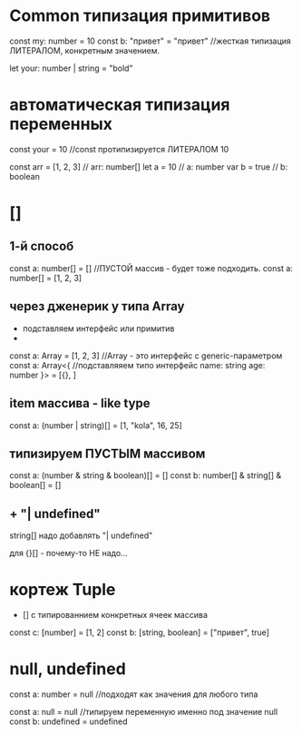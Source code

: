 # Common типизация примитивов
const my: number = 10
const b: "привет" = "привет"      //жесткая типизация ЛИТЕРАЛОМ, конкретным значением.

let your: number | string = "bold"


# автоматическая типизация переменных
const your = 10             //const протипизируется ЛИТЕРАЛОМ 10

const arr = [1, 2, 3]      // arr: number[]
let a = 10                 // a: number
var b = true               // b: boolean



# []
## 1-й способ
const a: number[] = []                 //ПУСТОЙ массив - будет тоже подходить.
const a: number[] = [1, 2, 3]

## через дженерик у типа Array
- подставляем интерфейс или примитив
- 
const a: Array<number> = [1, 2, 3]      //Array - это интерфейс с generic-параметром
const a: Array<{  //подставляяем типо интерфейс
  name: string
  age: number
}> = [{}, ]


## item массива - like type
const a: (number | string)[] = [1, "kola", 16, 25]

## типизируем ПУСТЫМ массивом
const a: (number & string & boolean)[] = []
const b: number[] & string[] & boolean[] = []

## + "| undefined"
string[] надо добавлять "| undefined"

для {}[] - почему-то НЕ надо...




# кортеж Tuple
- [] с типированнием конкретных ячеек массива

const c: [number] = [1, 2] 
const b: [string, boolean] = ["привет", true]


# null, undefined
const a: number = null        //подходят как значения для любого типа

const a: null = null          //типируем переменную именно под значение null
const b: undefined = undefined



#


#










